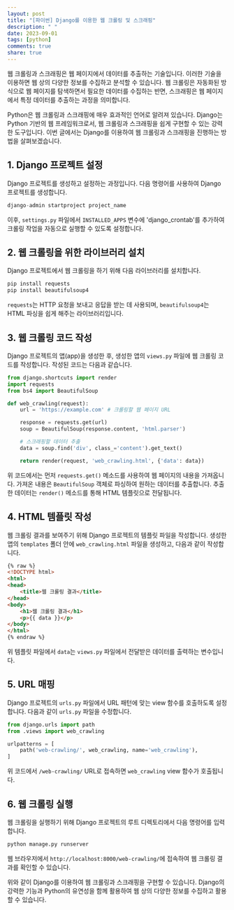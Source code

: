 ```yaml
---
layout: post
title: "[파이썬] Django를 이용한 웹 크롤링 및 스크래핑"
description: " "
date: 2023-09-01
tags: [python]
comments: true
share: true
---
```


웹 크롤링과 스크래핑은 웹 페이지에서 데이터를 추출하는 기술입니다. 이러한 기술을 이용하면 웹 상의 다양한 정보를 수집하고 분석할 수 있습니다. 웹 크롤링은 자동화된 방식으로 웹 페이지를 탐색하면서 필요한 데이터를 수집하는 반면, 스크래핑은 웹 페이지에서 특정 데이터를 추출하는 과정을 의미합니다.

Python은 웹 크롤링과 스크래핑에 매우 효과적인 언어로 알려져 있습니다. Django는 Python 기반의 웹 프레임워크로서, 웹 크롤링과 스크래핑을 쉽게 구현할 수 있는 강력한 도구입니다. 이번 글에서는 Django를 이용하여 웹 크롤링과 스크래핑을 진행하는 방법을 살펴보겠습니다.

## 1. Django 프로젝트 설정

Django 프로젝트를 생성하고 설정하는 과정입니다. 다음 명령어를 사용하여 Django 프로젝트를 생성합니다.

```python
django-admin startproject project_name
```

이후, `settings.py` 파일에서 `INSTALLED_APPS` 변수에 'django_crontab'를 추가하여 크롤링 작업을 자동으로 실행할 수 있도록 설정합니다.

## 2. 웹 크롤링을 위한 라이브러리 설치

Django 프로젝트에서 웹 크롤링을 하기 위해 다음 라이브러리를 설치합니다.

```python
pip install requests
pip install beautifulsoup4
```

`requests`는 HTTP 요청을 보내고 응답을 받는 데 사용되며, `beautifulsoup4`는 HTML 파싱을 쉽게 해주는 라이브러리입니다.

## 3. 웹 크롤링 코드 작성

Django 프로젝트의 앱(app)을 생성한 후, 생성한 앱의 `views.py` 파일에 웹 크롤링 코드를 작성합니다. 작성된 코드는 다음과 같습니다.

```python
from django.shortcuts import render
import requests
from bs4 import BeautifulSoup

def web_crawling(request):
    url = 'https://example.com' # 크롤링할 웹 페이지 URL

    response = requests.get(url)
    soup = BeautifulSoup(response.content, 'html.parser')

    # 스크래핑할 데이터 추출
    data = soup.find('div', class_='content').get_text()

    return render(request, 'web_crawling.html', {'data': data})
```

위 코드에서는 먼저 `requests.get()` 메소드를 사용하여 웹 페이지의 내용을 가져옵니다. 가져온 내용은 `BeautifulSoup` 객체로 파싱하여 원하는 데이터를 추출합니다. 추출한 데이터는 `render()` 메소드를 통해 HTML 템플릿으로 전달됩니다.

## 4. HTML 템플릿 작성

웹 크롤링 결과를 보여주기 위해 Django 프로젝트의 템플릿 파일을 작성합니다. 생성한 앱의 `templates` 폴더 안에 `web_crawling.html` 파일을 생성하고, 다음과 같이 작성합니다.

```html
{% raw %}
<!DOCTYPE html>
<html>
<head>
    <title>웹 크롤링 결과</title>
</head>
<body>
    <h1>웹 크롤링 결과</h1>
    <p>{{ data }}</p>
</body>
</html>
{% endraw %}
```

위 템플릿 파일에서 `data`는 `views.py` 파일에서 전달받은 데이터를 출력하는 변수입니다.

## 5. URL 매핑

Django 프로젝트의 `urls.py` 파일에서 URL 패턴에 맞는 view 함수를 호출하도록 설정합니다. 다음과 같이 `urls.py` 파일을 수정합니다.

```python
from django.urls import path
from .views import web_crawling

urlpatterns = [
    path('web-crawling/', web_crawling, name='web_crawling'),
]
```

위 코드에서 `/web-crawling/` URL로 접속하면 `web_crawling` view 함수가 호출됩니다.

## 6. 웹 크롤링 실행

웹 크롤링을 실행하기 위해 Django 프로젝트의 루트 디렉토리에서 다음 명령어를 입력합니다.

```python
python manage.py runserver
```

웹 브라우저에서 `http://localhost:8000/web-crawling/`에 접속하여 웹 크롤링 결과를 확인할 수 있습니다.

위와 같이 Django를 이용하여 웹 크롤링과 스크래핑을 구현할 수 있습니다. Django의 강력한 기능과 Python의 유연성을 함께 활용하여 웹 상의 다양한 정보를 수집하고 활용할 수 있습니다.